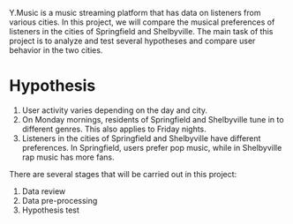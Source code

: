 Y.Music is a music streaming platform that has data on listeners from various cities. In this project, we will compare the musical preferences of listeners in the cities of Springfield and Shelbyville. 
The main task of this project is to analyze and test several hypotheses and compare user behavior in the two cities.

# Hypothesis
1. User activity varies depending on the day and city.
2. On Monday mornings, residents of Springfield and Shelbyville tune in to different genres. This also applies to Friday nights.
3. Listeners in the cities of Springfield and Shelbyville have different preferences. In Springfield, users prefer pop music, while in Shelbyville rap music has more fans.

There are several stages that will be carried out in this project:
1. Data review
2. Data pre-processing
3. Hypothesis test
